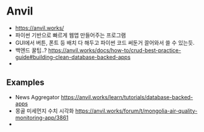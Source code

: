 # Anvil
- https://anvil.works/
- 파이썬 기반으로 빠르게 웹앱 만들어주는 프로그램
- GUI에서 버튼, 폰트 등 배치 다 해두고 파이썬 코드 써둔거 끌어와서 쓸 수 있는듯.
- 백엔드 꿀팁..? https://anvil.works/docs/how-to/crud-best-practice-guide#building-clean-database-backed-apps
- 

## Examples
- News Aggregator https://anvil.works/learn/tutorials/database-backed-apps
- 몽골 미세먼지 수치 시각화 https://anvil.works/forum/t/mongolia-air-quality-monitoring-app/3861
- 
